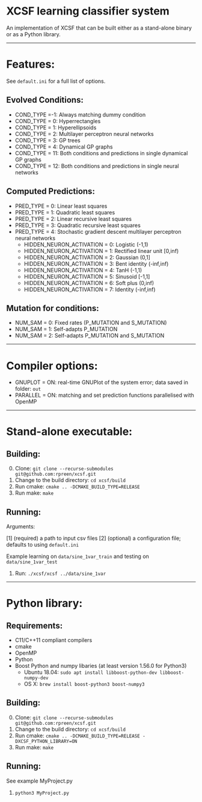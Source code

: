 # XCSF learning classifier system

An implementation of XCSF that can be built either as a stand-alone binary or
as a Python library.

------------------------
# Features:

See `default.ini` for a full list of options.

Evolved Conditions:
------------------------

- COND_TYPE =-1: Always matching dummy condition
- COND_TYPE = 0: Hyperrectangles
- COND_TYPE = 1: Hyperellipsoids
- COND_TYPE = 2: Multilayer perceptron neural networks
- COND_TYPE = 3: GP trees
- COND_TYPE = 4: Dynamical GP graphs
- COND_TYPE = 11: Both conditions and predictions in single dynamical GP graphs
- COND_TYPE = 12: Both conditions and predictions in single neural networks

Computed Predictions:
------------------------

- PRED_TYPE = 0: Linear least squares
- PRED_TYPE = 1: Quadratic least squares
- PRED_TYPE = 2: Linear recursive least squares
- PRED_TYPE = 3: Quadratic recursive least squares
- PRED_TYPE = 4: Stochastic gradient descent multilayer perceptron neural networks
	+ HIDDEN_NEURON_ACTIVATION = 0: Logistic (-1,1)
	+ HIDDEN_NEURON_ACTIVATION = 1: Rectified linear unit [0,inf)
	+ HIDDEN_NEURON_ACTIVATION = 2: Gaussian (0,1]
	+ HIDDEN_NEURON_ACTIVATION = 3: Bent identity (-inf,inf)
	+ HIDDEN_NEURON_ACTIVATION = 4: TanH (-1,1)
	+ HIDDEN_NEURON_ACTIVATION = 5: Sinusoid [-1,1]
	+ HIDDEN_NEURON_ACTIVATION = 6: Soft plus (0,inf)
	+ HIDDEN_NEURON_ACTIVATION = 7: Identity (-inf,inf)

 
Mutation for conditions:
------------------------

- NUM_SAM = 0: Fixed rates (P_MUTATION and S_MUTATION)
- NUM_SAM = 1: Self-adapts P_MUTATION
- NUM_SAM = 2: Self-adapts P_MUTATION and S_MUTATION
 
------------------------
# Compiler options:

- GNUPLOT = ON: real-time GNUPlot of the system error; data saved in folder: `out`
- PARALLEL = ON: matching and set prediction functions parallelised with OpenMP
  
------------------------
# Stand-alone executable:

Building:
------------------------

0. Clone: `git clone --recurse-submodules git@github.com:rpreen/xcsf.git`
1. Change to the build directory: `cd xcsf/build`
2. Run cmake: `cmake .. -DCMAKE_BUILD_TYPE=RELEASE`
3. Run make: `make`

Running:
------------------------

Arguments: 

[1] (required) a path to input csv files
[2] (optional) a configuration file; defaults to using `default.ini`

Example learning on `data/sine_1var_train` and testing on `data/sine_1var_test`

1. Run: `./xcsf/xcsf ../data/sine_1var`              

------------------------
# Python library:

Requirements:
------------------------

- C11/C++11 compliant compilers
- cmake
- OpenMP
- Python
- Boost Python and numpy libaries (at least version 1.56.0 for Python3)
	+ Ubuntu 18.04: `sudo apt install libboost-python-dev libboost-numpy-dev`
	+ OS X: `brew install boost-python3 boost-numpy3`

Building:
------------------------

0. Clone: `git clone --recurse-submodules git@github.com:rpreen/xcsf.git`
1. Change to the build directory: `cd xcsf/build`
2. Run cmake: `cmake .. -DCMAKE_BUILD_TYPE=RELEASE -DXCSF_PYTHON_LIBRARY=ON`
3. Run make: `make`

Running:
------------------------

See example MyProject.py

1. `python3 MyProject.py`
